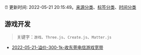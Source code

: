 :alarm_clock: 更新时间: 2022-05-21 20:15:49。[来源分类](../README.md)、[标签分类](../TAGS.md)、[时间分类](../TIMELINE.md)

## 游戏开发


> 关键字：`游戏`、`Three.js`、`Create.js`、`Matter.js`



- [2022-05-21-溢价-300-1k-收东莞电信游戏宽带](https://www.v2ex.com/t/854413) 